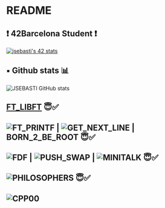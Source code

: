 # README

## ❗️ 42Barcelona Student ❗️

[![jsebasti's 42 stats](https://badge42.vercel.app/api/v2/clgfxzmei000608mkz2e220n3/stats?cursusId=21&coalitionId=204)](https://github.com/JaeSeoKim/badge42)

## ▪️ Github stats 📊

![JSEBASTI GitHub stats](https://github-readme-stats.vercel.app/api?username=jsesbasti&show_icons=true&theme=github_dark)

## [FT_LIBFT](https://github.com/jsesbasti/libft) 😇✅  

## ![FT_PRINTF](https://github.com/jsesbasti/ft_printf) | ![GET_NEXT_LINE](https://github.com/jsesbasti/get_next_line) | BORN_2_BE_ROOT 😇✅

## ![FDF](https://github.com/jsesbasti/FDF) | ![PUSH_SWAP](https://github.com/jsesbasti/push_swap) | ![MINITALK](https://github.com/jsesbasti/Minitalk) 😇✅

## ![PHILOSOPHERS](https://github.com/jsesbasti/Philosophers) 😇✅

## ![CPP00](https://github.com/jsesbasti/CPP42/tree/master/cpp00)
